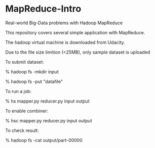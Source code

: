 # MapReduce-Intro
Real-world Big-Data problems with Hadoop MapReduce  

This repository covers several simple application with MapReduce.

The hadoop virtual machine is downloaded from Udacity. 

Due to the file size limition (<25MB), only sample dataset is uploaded 



To submit dataset:

% hadoop fs -mkdir input

% hadoop fs -put "datafile"


To run a job:

% hs mapper.py reducer.py input output


To enable combiner:

% hsc mapper.py reducer.py input output


To check result:

% hadoop fs -cat output/part-00000

